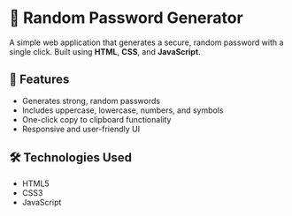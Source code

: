 # 🔐 Random Password Generator

A simple web application that generates a secure, random password with a single click. Built using **HTML**, **CSS**, and **JavaScript**.

## 🚀 Features

- Generates strong, random passwords
- Includes uppercase, lowercase, numbers, and symbols
- One-click copy to clipboard functionality
- Responsive and user-friendly UI

## 🛠️ Technologies Used

- HTML5
- CSS3
- JavaScript


